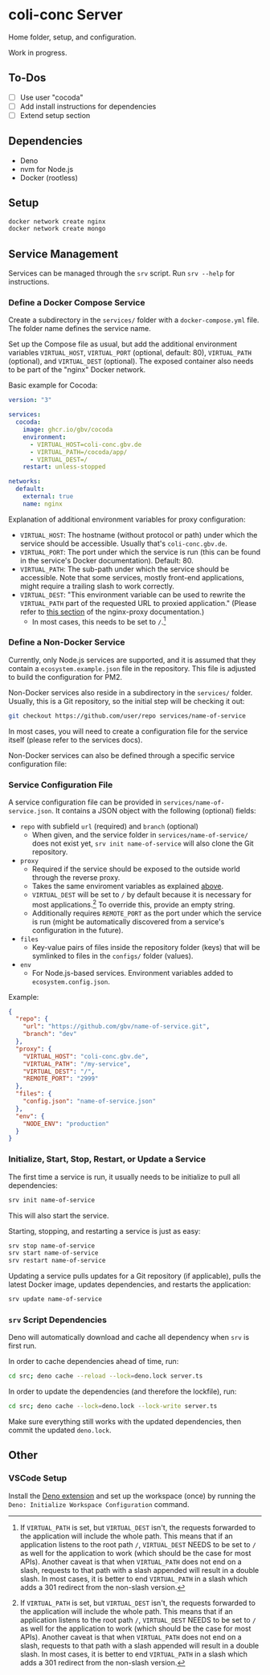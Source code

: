 # coli-conc Server
Home folder, setup, and configuration.

Work in progress.

## To-Dos
- [ ] Use user "cocoda"
- [ ] Add install instructions for dependencies
- [ ] Extend setup section

## Dependencies
- Deno
- nvm for Node.js
- Docker (rootless)

## Setup

```sh
docker network create nginx
docker network create mongo
```

## Service Management
Services can be managed through the `srv` script. Run `srv --help` for instructions.

### Define a Docker Compose Service
Create a subdirectory in the `services/` folder with a `docker-compose.yml` file. The folder name defines the service name.

Set up the Compose file as usual, but add the additional environment variables `VIRTUAL_HOST`, `VIRTUAL_PORT` (optional, default: 80), `VIRTUAL_PATH` (optional), and `VIRTUAL_DEST` (optional). The exposed container also needs to be part of the "nginx" Docker network.

Basic example for Cocoda:

```yml
version: "3"

services:
  cocoda:
    image: ghcr.io/gbv/cocoda
    environment:
      - VIRTUAL_HOST=coli-conc.gbv.de
      - VIRTUAL_PATH=/cocoda/app/
      - VIRTUAL_DEST=/
    restart: unless-stopped

networks:
  default:
    external: true
    name: nginx
```

Explanation of additional environment variables for proxy configuration:
- `VIRTUAL_HOST`: The hostname (without protocol or path) under which the service should be accessible. Usually that's `coli-conc.gbv.de`.
- `VIRTUAL_PORT`: The port under which the service is run (this can be found in the service's Docker documentation). Default: 80.
- `VIRTUAL_PATH`: The sub-path under which the service should be accessible. Note that some services, mostly front-end applications, might require a trailing slash to work correctly.
- `VIRTUAL_DEST`: "This environment variable can be used to rewrite the `VIRTUAL_PATH` part of the requested URL to proxied application." (Please refer to [this section](https://github.com/nginx-proxy/nginx-proxy#path-based-routing) of the nginx-proxy documentation.)
  - In most cases, this needs to be set to `/`.[^virtual_dest]

### Define a Non-Docker Service
Currently, only Node.js services are supported, and it is assumed that they contain a `ecosystem.example.json` file in the repository. This file is adjusted to build the configuration for PM2.

Non-Docker services also reside in a subdirectory in the `services/` folder. Usually, this is a Git repository, so the initial step will be checking it out:

```sh
git checkout https://github.com/user/repo services/name-of-service
```

In most cases, you will need to create a configuration file for the service itself (please refer to the services docs).

Non-Docker services can also be defined through a specific service configuration file:

### Service Configuration File
A service configuration file can be provided in `services/name-of-service.json`. It contains a JSON object with the following (optional) fields:

- `repo` with subfield `url` (required) and `branch` (optional)
  - When given, and the service folder in `services/name-of-service/` does not exist yet, `srv init name-of-service` will also clone the Git repository.
- `proxy`
  - Required if the service should be exposed to the outside world through the reverse proxy.
  - Takes the same enviroment variables as explained [above](#Define-a-Docker-Compose-Service).
  - `VIRTUAL_DEST` will be set to `/` by default because it is necessary for most applications.[^virtual_dest] To override this, provide an empty string.
  - Additionally requires `REMOTE_PORT` as the port under which the service is run (might be automatically discovered from a service's configuration in the future).
- `files`
  - Key-value pairs of files inside the repository folder (keys) that will be symlinked to files in the `configs/` folder (values).
- `env`
  - For Node.js-based services. Environment variables added to `ecosystem.config.json`.

Example:
```json
{
  "repo": {
    "url": "https://github.com/gbv/name-of-service.git",
    "branch": "dev"
  },
  "proxy": {
    "VIRTUAL_HOST": "coli-conc.gbv.de",
    "VIRTUAL_PATH": "/my-service",
    "VIRTUAL_DEST": "/",
    "REMOTE_PORT": "2999"
  },
  "files": {
    "config.json": "name-of-service.json"
  },
  "env": {
    "NODE_ENV": "production"
  }
}
```

### Initialize, Start, Stop, Restart, or Update a Service
The first time a service is run, it usually needs to be initialize to pull all dependencies:

```sh
srv init name-of-service
```

This will also start the service.

Starting, stopping, and restarting a service is just as easy:

```sh
srv stop name-of-service
srv start name-of-service
srv restart name-of-service
```

Updating a service pulls updates for a Git repository (if applicable), pulls the latest Docker image, updates dependencies, and restarts the application:

```sh
srv update name-of-service
```

### `srv` Script Dependencies
Deno will automatically download and cache all dependency when `srv` is first run.

In order to cache dependencies ahead of time, run:

```sh
cd src; deno cache --reload --lock=deno.lock server.ts
```

In order to update the dependencies (and therefore the lockfile), run:

```sh
cd src; deno cache --lock=deno.lock --lock-write server.ts
```

Make sure everything still works with the updated dependencies, then commit the updated `deno.lock`.

## Other

### VSCode Setup
Install the [Deno extension](https://marketplace.visualstudio.com/items?itemName=denoland.vscode-deno) and set up the workspace (once) by running the `Deno: Initialize Workspace Configuration` command.

[^virtual_dest]: If `VIRTUAL_PATH` is set, but `VIRTUAL_DEST` isn't, the requests forwarded to the application will include the whole path. This means that if an application listens to the root path `/`, `VIRTUAL_DEST` NEEDS to be set to `/` as well for the application to work (which should be the case for most APIs). Another caveat is that when `VIRTUAL_PATH` does not end on a slash, requests to that path with a slash appended will result in a double slash. In most cases, it is better to end `VIRTUAL_PATH` in a slash which adds a 301 redirect from the non-slash version.
